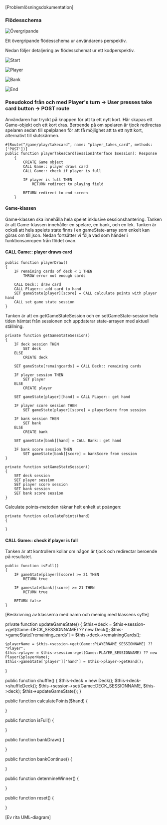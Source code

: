 [Problemlösningsdokumentation]

### Flödesschema

![Övergripande](../img/21overview.png)

Ett övergripande flödesschema ur användarens perspektiv.

Nedan följer detaljering av flödesschemat ur ett kodperspektiv.

![Start](../img/21start.png)

![Player](../img/21player.png)

![Bank](../img/21bank.png)

![End](../img/21end.png)


### Pseudokod från och med Player's turn -> User presses take card button -> POST route

Användaren har tryckt på knappen för att ta ett nytt kort. Här skapas ett Game-objekt och ett kort dras. Beroende på om spelaren är tjock redirectas spelaren sedan till spelplanen för att få möjlighet att ta ett nytt kort, alternativt till slutskärmen.

```
#[Route("/game/play/takecard", name: "player_takes_card", methods: ['POST'])]
public function playerTakesCard(SessionInterface $session): Response
    {
        CREATE Game object
        CALL Game:: player draws card
        CALL Game:: check if player is full

        IF player is full THEN
            RETURN redirect to playing field
        
        RETURN redirect to end screen
    }
```

#### Game-klassen
Game-klassen ska innehålla hela spelet inklusive sessionshantering. Tanken är att Game-klassen innehåller en spelare, en bank, och en lek. Tanken är också att hela spelets state finns i en gameState-array som enkelt kan göras om till json. Nedan fortsätter vi följa vad som händer i funktionsanropen från flödet ovan.

#### CALL Game:: player draws card

```
public function playerDraw()
{
    IF remaining cards of deck < 1 THEN
        THROW error not enough cards
    
    CALL Deck:: draw card
    CALL Player:: add card to hand
    SET gameState[player][score] = CALL calculate points with player hand
    CALL set game state session
}
```

Tanken är att en getGameStateSession och en setGameState-session hela tiden hämtat från sessionen och uppdaterar state-arrayen med aktuell ställning.

```
private function getGameStateSession()
{
    IF deck session THEN
        SET deck
    ELSE
        CREATE deck

    SET gameState[remaingcards] = CALL Deck:: remaining cards

    IF player session THEN
        SET player
    ELSE
        CREATE player
    
    SET gameState[player][hand] = CALL PLayer:: get hand

    IF player score session THEN
        SET gameState[player][score] = playerScore from session

    IF bank session THEN
        SET bank
    ELSE
        CREATE bank

    SET gameState[bank][hand] = CALL Bank:: get hand

    IF bank score session THEN
        SET gameState[bank][score] = bankScore from session
}
```

```
private function setGameStateSession()
{
    SET deck session
    SET player session
    SET player score session
    SET bank session
    SET bank score session
}
```

Calculate points-metoden räknar helt enkelt ut poängen:

```
private function calculatePoints(hand)
{

}
```

#### CALL Game:: check if player is full
Tanken är att kontrollern kollar om någon är tjock och redirectar beroende på resultatet.

```
public function isFull()
{
    IF gameState[player][score] >= 21 THEN
        RETURN true
    
    IF gamestate[bank][score] >= 21 THEN
        RETURN true
    
    RETURN false
}
```


[Beskrivning av klasserna med namn och mening med klassens syfte]



private function updateGameState()
{
    $this->deck = $this->session->get(Game::DECK_SESSIONNAME) ?? new Deck();
    $this->gameState['remaining_cards'] = $this->deck->remainingCards();

    $playerName = $this->session->get(Game::PLAYERNAME_SESSIONNAME) ?? "Player";
    $this->player = $this->session->get(Game::PLAYER_SESSIONNAME) ?? new Player($playerName);
    $this->gameState['player']['hand'] = $this->player->getHand();
}

public function shuffle()
{
    $this->deck = new Deck();
    $this->deck->shuffleDeck();
    $this->session->set(Game::DECK_SESSIONNAME, $this->deck);
    $this->updateGameState();
}

public function calculatePoints($hand)
{

}

public function isFull()
{
    
}



public function bankDraw()
{

}

public function bankContinue()
{
    
}

public function determineWinner()
{
    
}

public function reset()
{

}

[Ev rita UML-diagram]